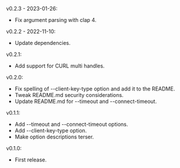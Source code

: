 v0.2.3 - 2023-01-26:
  * Fix argument parsing with clap 4.

v0.2.2 - 2022-11-10:
  * Update dependencies.

v0.2.1:
  * Add support for CURL multi handles.

v0.2.0:
  * Fix spelling of --client-key-type option and add it to the README.
  * Tweak README.md security considerations.
  * Update README.md for --timeout and --connect-timeout.

v0.1.1:
  * Add --timeout and --connect-timeout options.
  * Add --client-key-type option.
  * Make option descriptions terser.

v0.1.0:
  * First release.
